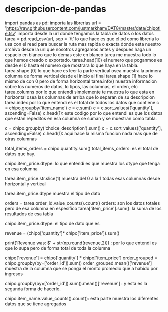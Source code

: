 # descripcion-de-pandas

import pandas as pd: importa las librerias 
url = 'https://raw.githubusercontent.com/justmarkham/DAT8/master/data/chipotle.tsv' importa desde la url donde tengamos la tabla de datos o los datos
tarea = pd.read_csv(url, sep = '\t' lo que hace es que el pd como libreria lo usa con el read para buscar la ruta mas rapida o exacta donde esta nuestro archivo desde la url que nosotros agregamos antes y despues haga un espacio en blanco que lo demas este en blanco
tarea me muestra todo lo que hemos creado o exportado.
tarea.head(10) el numero que poganmos es desde el 0 hasta el numero que mostrara lo que haya en la tabla.
tarea.shape [0] lo que hace es leer la parte vertical osea muestra la primera columna de forma vertical desde el inicio al final
tarea.shape [1] hace lo mismo de con 0 pero de forma horizontal
tarea.info() nuestra informacion sobre los numeros de datos, lo tipos, las columnas, el orden, etc
tarea.columns por lo que entendi simplemente te muestra lo que esta en horizontal osea las columnas de arriba que lo separan de su descripcion
tarea.index por lo que entendi es el total de todos los datos que contiene 
c = chipo.groupby('item_name')
c = c.sum()
c = c.sort_values(['quantity'], ascending=False)
c.head(1): este codigo por lo que entendi es que los datos que estan repeditos en esa columna se suman y se muestran como tabla.

c = chipo.groupby('choice_description').sum()
c = c.sort_values(['quantity'], ascending=False)
c.head(1):  aqui hace la misma funcion nada mas que de otras columnas 

total_items_orders = chipo.quantity.sum()
total_items_orders: es el total de datos que hay.


chipo.item_price.dtype: lo que entendi es que muestra los dtype que tenga en esa columna

tarea.item_price.str.slice(1) muestra del 0 a la 1 todas esas columnas desde horizontal y vertical

tarea.item_price.dtype muestra el tipo de dato

orders = tarea.order_id.value_counts().count()
orders: son los datos totales pero de esa columna en espesifico
tarea['item_price'].sum(): la suma de los resultados de esa tabla


chipo.item_price.dtype: el tipo de dato que es

revenue = (chipo['quantity']* chipo['item_price']).sum()

print('Revenue was: $' + str(np.round(revenue,2))) : por lo que entendi es que lo supa pero de forma total de toda la columna

chipo['revenue'] = chipo['quantity'] * chipo['item_price']
order_grouped = chipo.groupby(by=['order_id']).sum()
order_grouped.mean()['revenue'] muestra de la columna que se ponga el monto promedio que a habido por ingresos

chipo.groupby(by=['order_id']).sum().mean()['revenue'] : y esta es la segunda forma de hacerlo.

chipo.item_name.value_counts().count(): esta parte muestra los diferentes datos que se tiene agregados

